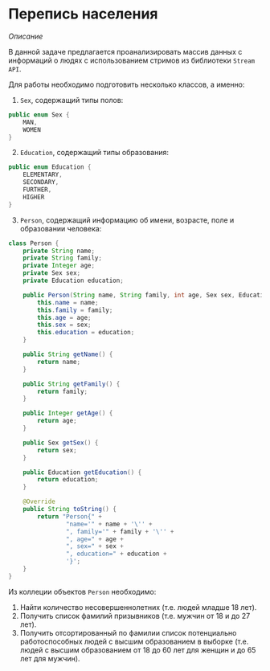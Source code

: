# Перепись населения

*Описание*

В данной задаче предлагается проанализировать массив данных с информаций о людях с использованием стримов из
библиотеки `Stream API`.

Для работы необходимо подготовить несколько классов, а именно:

1. `Sex`, содержащий типы полов:

```java
public enum Sex {
    MAN,
    WOMEN
}
```

2. `Education`, содержащий типы образования:

```java
public enum Education {
    ELEMENTARY,
    SECONDARY,
    FURTHER,
    HIGHER
}
```

3. `Person`, содержащий информацию об имени, возрасте, поле и образовании человека:

```java
class Person {
    private String name;
    private String family;
    private Integer age;
    private Sex sex;
    private Education education;

    public Person(String name, String family, int age, Sex sex, Education education) {
        this.name = name;
        this.family = family;
        this.age = age;
        this.sex = sex;
        this.education = education;
    }

    public String getName() {
        return name;
    }

    public String getFamily() {
        return family;
    }

    public Integer getAge() {
        return age;
    }

    public Sex getSex() {
        return sex;
    }

    public Education getEducation() {
        return education;
    }

    @Override
    public String toString() {
        return "Person{" +
                "name='" + name + '\'' +
                ", family='" + family + '\'' +
                ", age=" + age +
                ", sex=" + sex +
                ", education=" + education +
                '}';
    }
}
```

Из коллеции объектов `Person` необходимо:

1. Найти количество несовершеннолетних (т.е. людей младше 18 лет).
2. Получить список фамилий призывников (т.е. мужчин от 18 и до 27 лет).
3. Получить отсортированный по фамилии список потенциально работоспособных людей с высшим образованием в выборке (т.е.
   людей с высшим образованием от 18 до 60 лет для женщин и до 65 лет для мужчин).
